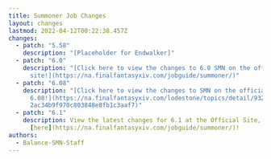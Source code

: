 ```yaml
---
title: Summoner Job Changes
layout: changes
lastmod: 2022-04-12T00:22:38.457Z
changes:
  - patch: "5.58"
    description: "[Placeholder for Endwalker]"
  - patch: "6.0"
    description: "[Click here to view the changes to 6.0 SMN on the official
      site!](https://na.finalfantasyxiv.com/jobguide/summoner/)"
  - patch: "6.08"
    description: "[Click here to view the changes to SMN on the official site for
      6.08!](https://na.finalfantasyxiv.com/lodestone/topics/detail/9325d2a5dae\
      2ac34b9f970c803848e8fb1c3aaf7)"
  - patch: "6.1"
    description: View the latest changes for 6.1 at the Official Site, located
      [here](https://na.finalfantasyxiv.com/jobguide/summoner/)!
authors:
  - Balance-SMN-Staff
---
```

